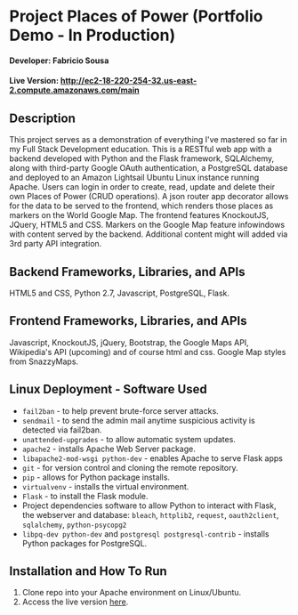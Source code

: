 # Project Places of Power (Portfolio Demo - In Production)

#### Developer: Fabricio Sousa
#### Live Version: http://ec2-18-220-254-32.us-east-2.compute.amazonaws.com/main

## Description

This project serves as a demonstration of everything I've mastered so far in my Full Stack Development education. This is a RESTful web app with a backend developed with Python and the Flask framework, SQLAlchemy, along with third-party Google OAuth authentication, a PostgreSQL database and deployed to an Amazon Lightsail Ubuntu Linux instance running Apache. Users can login in order to create, read, update and delete their own Places of Power (CRUD operations). A json router app decorator allows for the data to be served to the frontend, which renders those places as markers on the World Google Map. The frontend features KnockoutJS, JQuery, HTML5 and CSS. Markers on the Google Map feature infowindows with content served by the backend. Additional content might will added via 3rd party API integration.


## Backend Frameworks, Libraries, and APIs

HTML5 and CSS, Python 2.7, Javascript, PostgreSQL, Flask.


## Frontend Frameworks, Libraries, and APIs

Javascript, KnockoutJS, jQuery, Bootstrap, the Google Maps API, Wikipedia's API (upcoming) and of course html and css. Google Map styles from SnazzyMaps.


## Linux Deployment - Software Used

* `fail2ban` - to help prevent brute-force server attacks.
* `sendmail` - to send the admin mail anytime suspicious activity is detected via fail2ban.
* `unattended-upgrades` - to allow automatic system updates.
* `apache2` - installs Apache Web Server package.
* `libapache2-mod-wsgi python-dev` - enables Apache to serve Flask apps
* `git` - for version control and cloning the remote repository.
* `pip` - allows for Python package installs.
* `virtualvenv` - installs the virtual environment.
* `Flask` - to install the Flask module.
* Project dependencies software to allow Python to interact with Flask, the webserver and database:
`bleach`, `httplib2`, `request`, `oauth2client`, `sqlalchemy`, `python-psycopg2`
* `libpq-dev python-dev` and `postgresql postgresql-contrib` - installs Python packages for PostgreSQL.


## Installation and How To Run

1. Clone repo into your Apache environment on Linux/Ubuntu.
2. Access the live version [here](http://ec2-18-220-254-32.us-east-2.compute.amazonaws.com/main).

